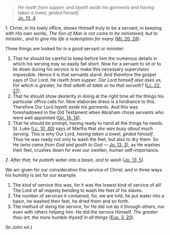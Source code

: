 
> _He riseth from supper, and layeth aside his garments and having taken a towel, girded himself._  
[Jo. 13, 4](https://vulgata.online/bible/Jo.13?ed=DR2&vfn=DR2.Jo.13.4:vs)

1\. Christ, in his lowly office, shows Himself truly to be a servant, in keeping with His own words, _The Son of Man is not come to be ministered, but to minister., and to give His life a redemption for many_ ([Mt. 20, 28](https://vulgata.online/bible/Mt.20?ed=DR2&vfn=DR2.Mt.20.28:vs)).

Three things are looked for in a good servant or minister:

1. That he should be careful to keep before him the numerous details in which his serving may so easily fall short. Now for a servant to sit or to lie down during his service is to make this necessary supervision impossible. Hence it is that servants stand. And therefore the gospel says of Our Lord, _He riseth from supper. Our Lord himself also asks us, For which is greater, he that sitteth at table or he that serveth?_ ([Lc. 22, 27](https://vulgata.online/bible/Lc.22?ed=DR2&vfn=DR2.Lc.22.27:vs)).
2. That he should show dexterity in doing at the right time all the things his particular office calls for. Now elaborate dress is a hindrance to this. Therefore Our Lord _layeth aside his garments_. And this was foreshadowed in the Old Testament when Abraham chose servants who were well appointed ([Gn. 14, 14](https://vulgata.online/bible/Gn.14?ed=DR2&vfn=DR2.Gn.14.14:vs)).
3. That he should be prompt, having ready to hand all the things he needs. St. Luke ([Lc. 10, 40](https://vulgata.online/bible/Lc.10?ed=DR2&vfn=DR2.Lc.10.40:vs)) says of Martha that _she was busy about much serving_. This is why Our Lord, _having taken a towel, girded himself_. Thus he was ready not only to wash the feet, but also to dry them. So He (_who came from God and goeth to God_ — [Jo. 13, 3](https://vulgata.online/bible/Jo.13?ed=DR2&vfn=DR2.Jo.13.3:vs)), as He washes their feet, crushes down for ever our swollen, human self-importance.

2\. _After that, he putteth water into a basin, and to wash_ ([Jo. 13, 5](https://vulgata.online/bible/Jo.13?ed=DR2&vfn=DR2.Jo.13.5:vs)).

We arc given for our consideration this service of Christ; and in three ways his humility is set for our example.

1. The kind of service this was, for it was the lowest kind of service of all! The Lord of all majesty bending to wash the feet of his slaves.
2. The number of services it contained, for, we are told, he put water into a basin, he washed their feet, he dried them and so forth.
3. The method of doing the service, for He did not do it through others, nor even with others helping him. He did the service Himself. _The greater thou art, the more humble thyself in all things_ ([Eus. 3, 20](https://vulgata.online/bible/Eus.3?ed=DR2&vfn=DR2.Eus.3.20:vs)).

(In John xiii.)

